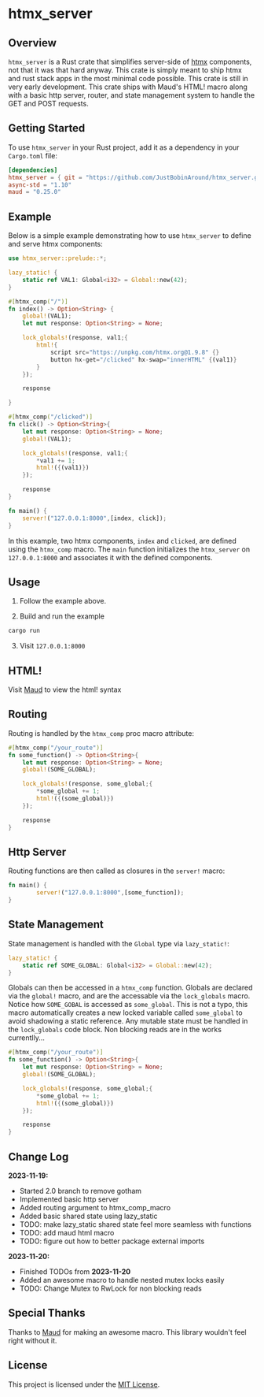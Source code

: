 # htmx_server

## Overview

`htmx_server` is a Rust crate that simplifies server-side of
[htmx](https://htmx.org/) components, not that it was that hard anyway. This crate is simply meant to 
ship htmx and rust stack apps in the most minimal code possible. This crate is still in very early development.
This crate ships with Maud's HTML! macro along with a basic http server, router, and state management 
system to handle the GET and POST requests.

## Getting Started

To use `htmx_server` in your Rust project, add it as a dependency in your
`Cargo.toml` file:

```toml
[dependencies]
htmx_server = { git = "https://github.com/JustBobinAround/htmx_server.git" }
async-std = "1.10"
maud = "0.25.0"
```

## Example

Below is a simple example demonstrating how to use `htmx_server` to define and
serve htmx components:

```rust
use htmx_server::prelude::*;

lazy_static! {
    static ref VAL1: Global<i32> = Global::new(42);
}

#[htmx_comp("/")]
fn index() -> Option<String> {
    global!(VAL1);
    let mut response: Option<String> = None;

    lock_globals!(response, val1;{
        html!{
            script src="https://unpkg.com/htmx.org@1.9.8" {}
            button hx-get="/clicked" hx-swap="innerHTML" {(val1)}
        }
    });

    response

}

#[htmx_comp("/clicked")]
fn click() -> Option<String>{
    let mut response: Option<String> = None;
    global!(VAL1);

    lock_globals!(response, val1;{
        *val1 += 1;
        html!({(val1)})
    });

    response
}

fn main() {
    server!("127.0.0.1:8000",[index, click]);
}
```

In this example, two htmx components, `index` and `clicked`, are defined using
the `htmx_comp` macro. The `main` function initializes the `htmx_server` on
`127.0.0.1:8000` and associates it with the defined components.

## Usage

1. Follow the example above.

2. Build and run the example

```bash
cargo run
```

3. Visit `127.0.0.1:8000`

## HTML!
Visit [Maud](https://maud.lambda.xyz/) to view the html! syntax

## Routing
Routing is handled by the `htmx_comp` proc macro attribute:
```rust
#[htmx_comp("/your_route")]
fn some_function() -> Option<String>{
    let mut response: Option<String> = None;
    global!(SOME_GLOBAL);

    lock_globals!(response, some_global;{
        *some_global += 1;
        html!({(some_global)})
    });

    response
}

```
## Http Server
Routing functions are then called as closures in the `server!` macro:
```rust
fn main() {
        server!("127.0.0.1:8000",[some_function]);
}
```

## State Management
State management is handled with the `Global` type via `lazy_static!`:
```rust
lazy_static! {
    static ref SOME_GLOBAL: Global<i32> = Global::new(42);
}
```
Globals can then be accessed in a `htmx_comp` function. Globals are declared
via the `global!` macro, and are the accessable via the `lock_globals` macro.
Notice how `SOME_GOBAL` is accessed as `some_global`. This is not a typo, this
macro automatically creates a new locked variable called `some_global` to avoid
shadowing a static reference. Any mutable state must be handled in the `lock_globals`
code block. Non blocking reads are in the works currentlly...
```rust
#[htmx_comp("/your_route")]
fn some_function() -> Option<String>{
    let mut response: Option<String> = None;
    global!(SOME_GLOBAL);

    lock_globals!(response, some_global;{
        *some_global += 1;
        html!({(some_global)})
    });

    response
}
```

## Change Log
**2023-11-19:**
- Started 2.0 branch to remove gotham
- Implemented basic http server
- Added routing argument to htmx_comp_macro
- Added basic shared state using lazy_static
- TODO: make lazy_static shared state feel more seamless with functions
- TODO: add maud html macro
- TODO: figure out how to better package external imports

**2023-11-20:**
- Finished TODOs from **2023-11-20**
- Added an awesome macro to handle nested mutex locks easily
- TODO: Change Mutex to RwLock for non blocking reads

## Special Thanks
Thanks to [Maud](https://github.com/lambda-fairy/maud) for making an awesome macro.
This library wouldn't feel right without it.

## License

This project is licensed under the [MIT License](LICENSE).
